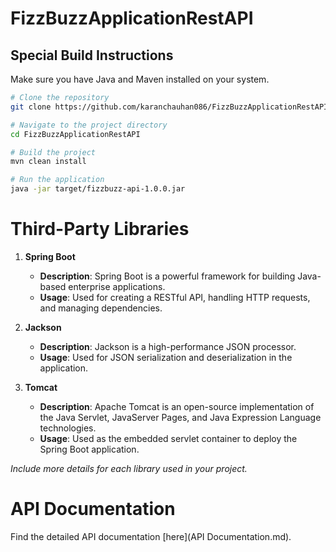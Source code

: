 # FizzBuzzApplicationRestAPI

## Special Build Instructions

Make sure you have Java and Maven installed on your system.

```bash
# Clone the repository
git clone https://github.com/karanchauhan086/FizzBuzzApplicationRestAPI

# Navigate to the project directory
cd FizzBuzzApplicationRestAPI

# Build the project
mvn clean install

# Run the application
java -jar target/fizzbuzz-api-1.0.0.jar
```

# Third-Party Libraries

1. **Spring Boot**
   - **Description**: Spring Boot is a powerful framework for building Java-based enterprise applications.
   - **Usage**: Used for creating a RESTful API, handling HTTP requests, and managing dependencies.

2. **Jackson**
   - **Description**: Jackson is a high-performance JSON processor.
   - **Usage**: Used for JSON serialization and deserialization in the application.

3. **Tomcat**
   - **Description**: Apache Tomcat is an open-source implementation of the Java Servlet, JavaServer Pages, and Java Expression Language technologies.
   - **Usage**: Used as the embedded servlet container to deploy the Spring Boot application.

*Include more details for each library used in your project.*

# API Documentation

Find the detailed API documentation [here](API Documentation.md).
